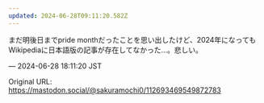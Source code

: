 ```yaml
---
updated: 2024-06-28T09:11:20.582Z
---
```


<p>まだ明後日までpride monthだったことを思い出したけど、2024年になってもWikipediaに日本語版の記事が存在してなかった…。悲しい。</p>

&mdash; 2024-06-28 18:11:20 JST

Original URL: https://mastodon.social/@sakuramochi0/112693469549872783
